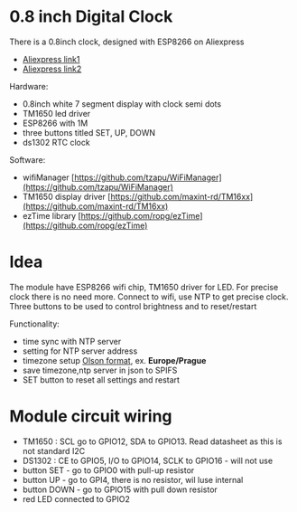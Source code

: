 # 0.8 inch Digital Clock

There is a 0.8inch clock, designed with ESP8266 on Aliexpress 
- [Aliexpress link1](https://www.aliexpress.com/item/1005003163124952.html)
- [Aliexpress link2](https://www.aliexpress.com/item/1005003167288799.html)

Hardware:
- 0.8inch white 7 segment display with clock semi dots
- TM1650 led driver
- ESP8266 with 1M
- three buttons titled SET, UP, DOWN
- ds1302 RTC clock

Software:
- wifiManager [https://github.com/tzapu/WiFiManager](https://github.com/tzapu/WiFiManager)
- TM1650 display driver [https://github.com/maxint-rd/TM16xx](https://github.com/maxint-rd/TM16xx)
- ezTime library [https://github.com/ropg/ezTime](https://github.com/ropg/ezTime)

# Idea
The module have ESP8266 wifi chip, TM1650 driver for LED. For precise clock there is no need more. Connect to wifi, use NTP to get precise clock. 
Three buttons to be used to control brightness and to reset/restart

Functionality:
- time sync with NTP server
- setting for NTP server address
- timezone setup [Olson format](https://en.wikipedia.org/wiki/List_of_tz_database_time_zones), ex. **Europe/Prague** 
- save timezone,ntp server in json to SPIFS
- SET button to reset all settings and restart

# Module circuit wiring
- TM1650 : SCL go to GPIO12, SDA to GPIO13. Read datasheet as this is not standard I2C
- DS1302 : CE to GPIO5, I/O to GPIO14, SCLK to GPIO16 - will not use
- button SET - go to GPIO0 with pull-up resistor
- button UP - go to GPI4, there is no resistor, wil luse internal
- button DOWN - go to GPIO15 with pull down resistor
- red LED connected to GPIO2

